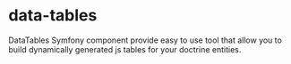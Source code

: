 # data-tables
DataTables Symfony component provide easy to use tool that allow you to build dynamically  generated js tables for your doctrine entities.
